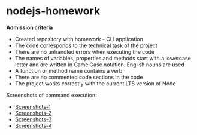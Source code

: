 # nodejs-homework

<b>Admission criteria</b>
<ul>
<li>Created repository with homework - CLI application</li>
<li>The code corresponds to the technical task of the project</li>
<li>There are no unhandled errors when executing the code</li>
<li>The names of variables, properties and methods start with a lowercase letter and are written in CamelCase notation. English nouns are used</li>
<li>A function or method name contains a verb</li>
<li>There are no commented code sections in the code</li>
<li>The project works correctly with the current LTS version of Node</li>
</ul>


Screenshots of command execution:
<ul>
<li>
<a href="https://monosnap.com/file/16Z19uBAbrgfR4xBT8eSwCu5mxHGrJ" rel="stylesheet">Screenshots-1</a>
</li>
<li>
<a href="https://monosnap.com/file/F44pohVwS0rf043TYic7J2Xfu5ssKC" rel="stylesheet">Screenshots-2</a>
</li>
<li>
<a href="https://monosnap.com/file/wtmbhdWDxOApmXmqpHyr35n6dshS5n" rel="stylesheet">Screenshots-3</a>
</li>
<li>
<a href="https://monosnap.com/file/Lk9cY6uQfE3aXiNVMyakSkXytUEMcX" rel="stylesheet">Screenshots-4</a>
</li>
</ul>